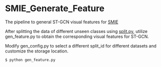 # SMIE_Generate_Feature
The pipeline to general ST-GCN visual features for [SMIE](https://github.com/YujieOuO/SMIE)

After splitting the data of different unseen classes using [split.py](https://github.com/YujieOuO/SMIE/blob/main/split.py), 
utilize gen_feature.py to obtain the corresponding visual features for ST-GCN.

Modify gen_config.py to select a different split_id for different datasets and customize the storage location.

```bash
$ python gen_feature.py
```
